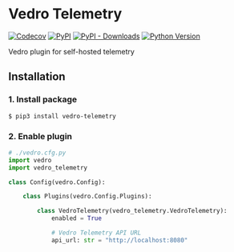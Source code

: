 # Vedro Telemetry

[![Codecov](https://img.shields.io/codecov/c/github/tsv1/vedro-telemetry/main.svg?style=flat-square)](https://codecov.io/gh/tsv1/vedro-telemetry)
[![PyPI](https://img.shields.io/pypi/v/vedro-telemetry.svg?style=flat-square)](https://pypi.python.org/pypi/vedro-telemetry/)
[![PyPI - Downloads](https://img.shields.io/pypi/dm/vedro-telemetry?style=flat-square)](https://pypi.python.org/pypi/vedro-telemetry/)
[![Python Version](https://img.shields.io/pypi/pyversions/vedro-telemetry.svg?style=flat-square)](https://pypi.python.org/pypi/vedro-telemetry/)

Vedro plugin for self-hosted telemetry

## Installation

### 1. Install package

```shell
$ pip3 install vedro-telemetry
```

### 2. Enable plugin

```python
# ./vedro.cfg.py
import vedro
import vedro_telemetry

class Config(vedro.Config):

    class Plugins(vedro.Config.Plugins):

        class VedroTelemetry(vedro_telemetry.VedroTelemetry):
            enabled = True

            # Vedro Telemetry API URL
            api_url: str = "http://localhost:8080"

```
